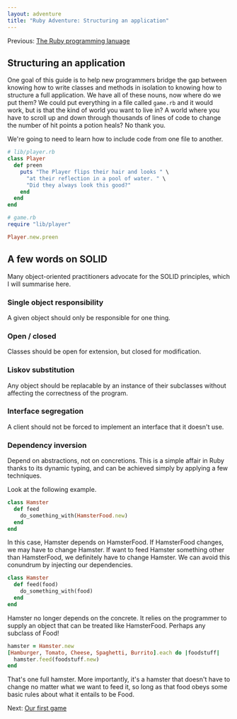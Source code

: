 ```yaml
---
layout: adventure
title: "Ruby Adventure: Structuring an application"
---
```


Previous: [The Ruby programming lanuage](/ruby-adventure/the-ruby-programming-language)

## Structuring an application

One goal of this guide is to help new programmers bridge the gap between knowing how to write classes and methods in isolation to knowing how to structure a full application. We have all of these nouns, now where do we put them? We could put everything in a file called `game.rb` and it would work, but is that the kind of world you want to live in? A world where you have to scroll up and down through thousands of lines of code to change the number of hit points a potion heals? No thank you.

We're going to need to learn how to include code from one file to another.

```ruby
# lib/player.rb
class Player
  def preen
    puts "The Player flips their hair and looks " \
      "at their reflection in a pool of water. " \
      "Did they always look this good?"
    end
  end
end

# game.rb
require "lib/player"

Player.new.preen
```

## A few words on SOLID

Many object-oriented practitioners advocate for the SOLID principles, which I will summarise here.

### Single object responsibility

A given object should only be responsible for one thing.

### Open / closed

Classes should be open for extension, but closed for modification.

### Liskov substitution

Any object should be replacable by an instance of their subclasses without affecting the correctness of the program.

### Interface segregation

A client should not be forced to implement an interface that it doesn't use.

### Dependency inversion

Depend on abstractions, not on concretions. This is a simple affair in Ruby thanks to its dynamic typing, and can be achieved simply by applying a few techniques.

Look at the following example.

```ruby
class Hamster
  def feed
    do_something_with(HamsterFood.new)
  end
end
```

In this case, Hamster depends on HamsterFood. If HamsterFood changes, we may have to change Hamster. If want to feed Hamster something other than HamsterFood, we definitely have to change Hamster. We can avoid this conundrum by injecting our dependencies.

```ruby
class Hamster
  def feed(food)
    do_something_with(food)
  end
end
```

Hamster no longer depends on the concrete. It relies on the programmer to supply an object that can be treated like HamsterFood. Perhaps any subclass of Food!

```ruby
hamster = Hamster.new
[Hamburger, Tomato, Cheese, Spaghetti, Burrito].each do |foodstuff|
  hamster.feed(foodstuff.new)
end
```

That's one full hamster. More importantly, it's a hamster that doesn't have to change no matter what we want to feed it, so long as that food obeys some basic rules about what it entails to be Food.

Next: [Our first game](/ruby-adventure/our-first-game)